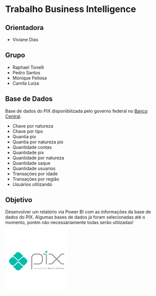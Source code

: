 # Trabalho Business Intelligence

## Orientadora

- Viviane Dias

## Grupo

- Raphael Tonelli
- Pedro Santos
- Monique Feitosa
- Camila Luiza

## Base de Dados

Base de dados do PIX disponibilizada pelo governo federal no [Banco Central](https://www.bcb.gov.br/estabilidadefinanceira/estatisticaspix).

- Chave por natureza
- Chave por tipo
- Quantia pix
- Quantia por natureza pix
- Quantidade contas
- Quantidade pix
- Quantidade por natureza
- Quantidade saque
- Quantidade usuarios
- Transações por idade
- Transações por região
- Usuários utilizando

## Objetivo

Desenvolver um relatório via Power BI com as informações da base de dados do PIX. Algumas bases de dados já foram selecionadas até o momento, porém não necessáriamente todas serão utilizadas!

<a href="https://www.bcb.gov.br/estabilidadefinanceira/estatisticaspix" ><img src="images/pix.png" alt="drawing" width="200"/></a>
